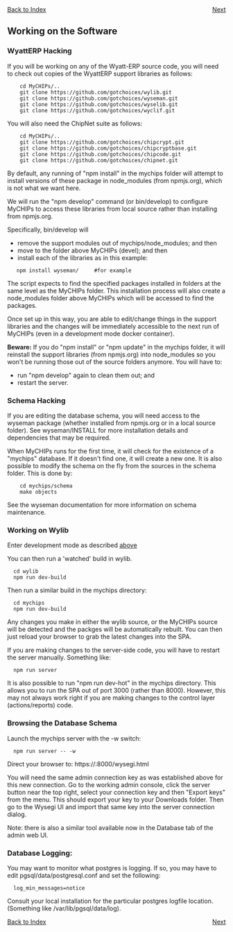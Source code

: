 <div style="display: flex; justify-content: space-between;">
  <a href="README.md#contents">Back to Index</a>
  <a href="work-testing.md">Next</a>
</div>

## Working on the Software

### WyattERP Hacking
If you will be working on any of the Wyatt-ERP source code, you will need to check out copies of the WyattERP support libraries as follows:
```
    cd MyCHIPs/..
    git clone https://github.com/gotchoices/wylib.git
    git clone https://github.com/gotchoices/wyseman.git
    git clone https://github.com/gotchoices/wyselib.git
    git clone https://github.com/gotchoices/wyclif.git
```
You will also need the ChipNet suite as follows:
```
    cd MyCHIPs/..
    git clone https://github.com/gotchoices/chipcrypt.git
    git clone https://github.com/gotchoices/chipcryptbase.git
    git clone https://github.com/gotchoices/chipcode.git
    git clone https://github.com/gotchoices/chipnet.git
```

By default, any running of "npm install" in the mychips folder will attempt to install versions of these package in node_modules (from npmjs.org), which is not what we want here.

We will run the "npm develop" command (or bin/develop) to configure MyCHIPs to access these libraries from local source rather than installing from npmjs.org.

Specifically, bin/develop will
- remove the support modules out of mychips/node_modules; and then
- move to the folder above MyCHIPs (devel); and then
- install each of the libraries as in this example:
```
   npm install wyseman/		#for example
```
The script expects to find the specified packages installed in folders at the same level as the MyCHIPs folder.
This installation process will also create a node_modules folder above MyCHIPs which will be accessed to find the packages.

Once set up in this way, you are able to edit/change things in the support libraries
and the changes will be immediately accessible to the next run of MyCHIPs (even in a development mode docker container).
  
**Beware:** If you do "npm install" or "npm update" in the mychips folder, it will
reinstall the support libraries (from npmjs.org) into node_modules so you won't be running those
out of the source folders anymore.  You will have to:
- run "npm develop" again to clean them out; and
- restart the server.

### Schema Hacking
If you are editing the database schema, you will need access to the wyseman package
(whether installed from npmjs.org or in a local source folder).
See wyseman/INSTALL for more installation details and dependencies that may be required.

When MyCHIPs runs for the first time, it will check for the existence of a "mychips" database.
If it doesn't find one, it will create a new one.
It is also possible to modify the schema on the fly from the sources in the schema folder.
This is done by:
```
    cd mychips/schema
    make objects
```

See the wyseman documentation for more information on schema maintenance.

### Working on Wylib

Enter development mode as described [above](#wyatterp-hacking)
  
You can then run a 'watched' build in wylib.
```
  cd wylib
  npm run dev-build
```
Then run a similar build in the mychips directory:
```
  cd mychips
  npm run dev-build
```
Any changes you make in either the wylib source, or the MyCHIPs source
will be detected and the packges will be automatically rebuilt.
You can then just reload your browser to grab the latest changes into the SPA.
  
If you are making changes to the server-side code, you will have to
restart the server manually.  Something like:
```
  npm run server
```
It is also possible to run "npm run dev-hot" in the mychips directory.
This allows you to run the SPA out of port 3000 (rather than 8000).
However, this may not always work right if you are making changes to the
control layer (actions/reports) code.

### Browsing the Database Schema
Launch the mychips server with the -w switch:
```
  npm run server -- -w
```  
Direct your browser to:	https://<hostname>:8000/wysegi.html

You will need the same admin connection key as was established above for this new connection.
Go to the working admin console, click the server button near the top right, select
your connection key and then "Export keys" from the menu.  This should export
your key to your Downloads folder.  Then go to the Wysegi UI and import that
same key into the server connection dialog.

Note: there is also a similar tool available now in the Database tab of the admin web UI.

### Database Logging:

You may want to monitor what postgres is logging.  If so, you may
have to edit pgsql/data/postgresql.conf and set the following:
```
  log_min_messages=notice
```
Consult your local installation for the particular postgres logfile location.
(Something like /var/lib/pgsql/data/log).

<div style="display: flex; justify-content: space-between;">
  <a href="README.md#contents">Back to Index</a>
  <a href="work-testing.md">Next</a>
</div>
